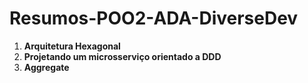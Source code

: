 # Resumos-POO2-ADA-DiverseDev
1. **Arquitetura Hexagonal**
2. **Projetando um microsserviço orientado a DDD**
3. **Aggregate**
